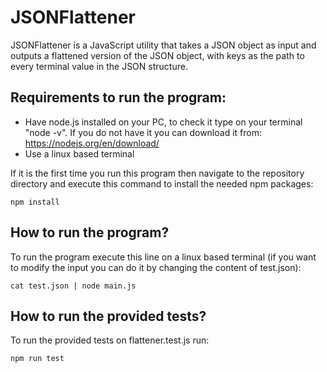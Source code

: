 # JSONFlattener

JSONFlattener is a JavaScript utility that takes a JSON object as input and outputs a flattened version of the JSON object, with keys as the path to every terminal value in the JSON structure.

## Requirements to run the program:
- Have node.js installed on your PC, to check it type on your terminal  "node -v". If you do not have it you can download it from: https://nodejs.org/en/download/
- Use a linux based terminal

If it is the first time you run this program then navigate to the repository directory and execute this command to install the needed npm packages:
```console
npm install
```

## How to run the program?
To run the program execute this line on a linux based terminal (if you want to modify the input you can do it by changing the content of test.json):
```console
cat test.json | node main.js
```

## How to run the provided tests?
To run the provided tests on flattener.test.js run:
```console
npm run test
```
